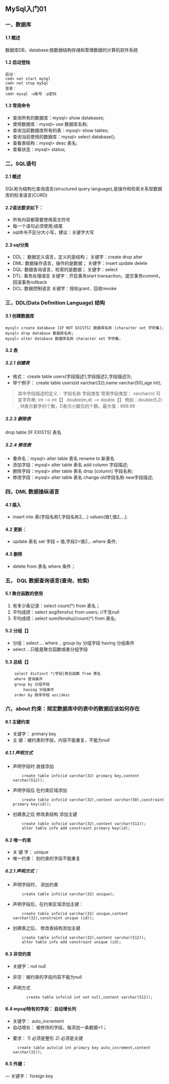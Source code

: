## MySql入门01

### 一，数据库
#### 1.1 概述
数据库DB，database:按数据结构存储和管理数据的计算机软件系统
#### 1.2 启动登陆
    启动：
    cmd> net start mySql
    cmd> net stop mySql
    登录：
    cmd> mysql -u账号 -p密码
#### 1.3 常用命令
- 查询所有的数据库：mysql> show databases;
- 使用数据库：mysql> use 数据库名称;
- 查询当前数据库所有的表：mysql> show tables;
- 查询当前使用的数据库：mysql> select database();
- 查看表结构：mysql> desc 表名;
- 查看状态：mysql> status;


### 二，SQL语句
#### 2.1 概述
SQL称为结构化查询语言(structured query language),是操作和检索关系型数据库的标准语言(CURD)

#### 2.2语法要求如下：
* 所有内容都需要使用英文符号
* 每一个语句必须使用;结尾
* sql命令不区分大小写，建议：关键字大写

#### 2.3 sql分类
- DDL： 数据定义语言，定义的是结构； 关键字：create  drop   alter
- DML:  数据操作语言，操作的是数据； 关键字：insert  update  delete
- DQL:  数据查询语言，检索的是数据； 关键字：select
- DTL:  事务处理语言                关键字：开启事务start transaction，提交事务commit，回滚事务rollback
- DCL:  数据控制语言                关键字：授权grant、回收revoke


### 三，DDL(Data Definition Language)  结构
#### 3.1 创建数据库

    mysql> create database [IF NOT EXISTS] 数据库名称 [character set 字符集];
    mysql> drop database 数据库名称;
    mysql> alter database 数据库名称 character set 字符集;

#### 3.2 表
##### 3.2.1 创建表
- 格式： create table users(字段描述1,字段描述2,字段描述3);
- 举个例子： create table users(id varchar(32),name varchar(50),age int);
> 其中字段描述的定义： 字段名称 字段类型
> 常用字段类型：
varchar(n)  可变字符串;
int			  --> int【】
double(m,d)	--> double【】  例如：double(5,2) , M表示数字的个数，D表示小数位的个数。最大值：999.99

##### 3.2.3 删除表
drop table [IF EXISTS] 表名
##### 3.2.4 修改表
* 重命名：mysql> alter table 表名 rename to 新表名
* 添加字段：mysql> alter table 表名 add column 字段描述;
* 删除字段：mysql> alter table 表名 drop [column] 字段名称;
* 修改字段：mysql> alter table 表名 change old字段名称 new字段描述;

### 四，DML 数据操纵语言
#### 4.1 插入
- insert into 表(字段名称1,字段名称2,...) values(值1,值2,...);
#### 4.2 更新：
- update 表名 set 字段 = 值,字段2=值2,...where 条件;
#### 4.3 删除
- delete from 表名 where 条件；

### 五， DQL 数据查询语言(查询，检索)
#### 5.1 聚合函数的使用

  1. 有多少条记录：select count(*) from 表名；
  2. 平均成绩：select avg(fenshu) from users; //不含null
  3. 平均成绩：select sum(fenshu)/count(*) from 表名;

#### 5.2 分组【】
- 分组：select ... where .. group by 分组字段 having 分组条件
- select ...只能是聚合函数或者分组字段

#### 5.3 总结【】

		select distinct *|字段|聚合函数 from 表名
		where 查询条件
		group by 分组字段
			having 分组条件
		order by 排序字段 asc|desc


### 六，about 约束：规定数据库中的表中的数据应该如何存在
#### 6.1 主键约束
- 关键字： primary key
- 主 键：被约束的字段，内容不能重复，不能为null

##### 6.1.1 声明方式
- 声明字段时 直接添加

          create table info(id varchar(32) primary key,content varchar(512));

- 声明字段后 在约束区域添加

          create table info(id varchar(32),content varchar(50),constraint primary key(id));

- 创建表之后 修改表结构 添加主键

          create table info(id varchar(32),content varchar(512));
          alter table info add constraint primary key(id);


#### 6.2 唯一约束
- 关 键 字： unique
- 唯一约束： 别约束的字段不能重复
##### 6.2.1 声明方式：
- 声明字段时， 添加约束

          create table info(id varchar(32) unique);

- 声明字段后，在约束区域添加主键：

          create table info(id varchar(32) unique,content varchar(32),constraint unique (id));

- 创建表之后， 修改表结构添加主键

          create table info(id varchar(32),content varchar(512));
          alter table info add constraint unique (id);


#### 6.3 非空约束
* 关键字：not null
* 非空：被约束的字段内容不能为null
* 声明方式

            create table info(id int not null,content varchar(512));


#### 6.4 mysql特有的字段： 自动增长列
* 关键字： auto_increment
* 自动增长： 被修饰的字段，每添加一条数据+1；
- 要求：  1) 必须是整形  2) 必须是主键

        create table auto(id int primary key auto_increment,content varchar(32));

#### 6.5 外键：
— 关键字： foreign key
